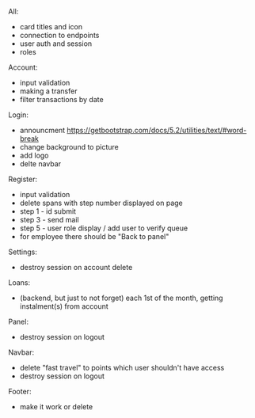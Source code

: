All: 
  * card titles and icon
  * connection to endpoints
  * user auth and session
  * roles

Account:
  * input validation
  * making a transfer
  * filter transactions by date

Login:
  * announcment https://getbootstrap.com/docs/5.2/utilities/text/#word-break
  * change background to picture
  * add logo
  * delte navbar

Register:
  * input validation
  * delete spans with step number displayed on page
  * step 1 - id submit
  * step 3 - send mail
  * step 5 - user role display / add user to verify queue
  * for employee there should be "Back to panel"

Settings:
  * destroy session on account delete

Loans: 
  * (backend, but just to not forget) each 1st of the month, getting instalment(s) from account

Panel: 
  * destroy session on logout


Navbar:
  * delete "fast travel" to points which user shouldn't have access
  * destroy session on logout
  
Footer:
  * make it work or delete
